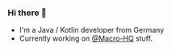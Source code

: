 ### Hi there 👋
- I'm a Java / Kotlin developer from Germany
- Currently working on [@Macro-HQ](https://github.com/Macro-HQ) stuff.
